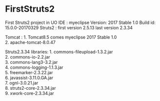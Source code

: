 # FirstStruts2
First Struts2 project in UO
IDE : myeclipse 
      Version: 2017 Stable 1.0
      Build id: 15.0.0-20170329
Struts2 :
        first version 2.5.13
        last version 2.3.34

Tomcat : 1. Tomcat8.5 comes myeclipse 2017 Stable 1.0</br>
         2. apache-tomcat-8.0.47
         
Struts2.3.34 libraries:
         1. commons-fileupload-1.3.2.jar</br>
         2. commons-io-2.2.jar</br>
         3. commons-lang3-3.2.jar</br>
         4. commons-logging-1.1.3.jar</br>
         5. freemarker-2.3.22.jar</br>
         6. javassist-3.11.0.GA.jar</br>
         7. ognl-3.0.21.jar</br>
         8. struts2-core-2.3.34.jar</br>
         9. xwork-core-2.3.34.jar</br>

